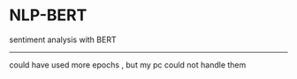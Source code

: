 # NLP-BERT
sentiment analysis with BERT
<hr>
could have used more epochs , but my pc could not handle them

